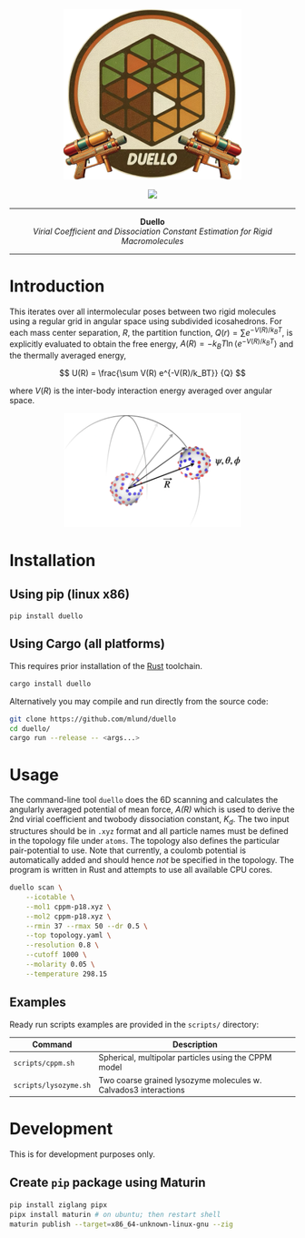 <p align="center">
  <img src="assets/duello-logo.png" alt="crates.io", height="300">
</p>
<p align="center">
    <a href="https://opensource.org/licenses/Apache-2.0">
        <img src="https://img.shields.io/badge/License-Apache%202.0-blue.svg">
    </a>
</p>

-----

<p align = "center">
<b>Duello</b></br>
<i>Virial Coefficient and Dissociation Constant Estimation for Rigid Macromolecules</i>
</p>

-----

# Introduction

This iterates over all intermolecular poses between two rigid molecules using a regular grid in angular space using subdivided icosahedrons.
For each mass center separation, _R_, the partition function,
$Q(r) = \sum e^{-V(R)/k_BT}$, is explicitly
evaluated to obtain the free energy, $A(R) = -k_BT \ln \langle e^{-V(R)/k_BT} \rangle$ and
the thermally averaged energy,

$$
U(R) = \frac{\sum V(R) e^{-V(R)/k_BT}} {Q}
$$

where $V(R)$ is the inter-body interaction energy averaged over angular space.

<p align="center">
  <img src="assets/illustration.png" alt="crates.io", height="200">
</p>

# Installation

## Using pip (linux x86)

```console
pip install duello
```

## Using Cargo (all platforms)

This requires prior installation of the [Rust](https://www.rust-lang.org/learn/get-started) toolchain.

```sh
cargo install duello
```

Alternatively you may compile and run directly from the source code:

```sh
git clone https://github.com/mlund/duello
cd duello/
cargo run --release -- <args...>
```

# Usage

The command-line tool `duello` does the 6D scanning and calculates
the angularly averaged potential of mean force, _A(R)_ which
is used to derive the 2nd virial coefficient and twobody dissociation constant, $K_d$.
The two input structures should be in `.xyz` format and all particle names must
be defined in the topology file under `atoms`.
The topology also defines the particular pair-potential to use.
Note that currently, a coulomb potential is automatically added and should
hence _not_ be specified in the topology.
The program is written in Rust and attempts to use all available CPU cores.

```sh
duello scan \
    --icotable \
    --mol1 cppm-p18.xyz \
    --mol2 cppm-p18.xyz \
    --rmin 37 --rmax 50 --dr 0.5 \
    --top topology.yaml \
    --resolution 0.8 \
    --cutoff 1000 \
    --molarity 0.05 \
    --temperature 298.15
```

## Examples

Ready run scripts examples are provided in the `scripts/` directory:

Command               | Description
--------------------- | ------------------------------------------------------------
`scripts/cppm.sh`     | Spherical, multipolar particles using the CPPM model
`scripts/lysozyme.sh` | Two coarse grained lysozyme molecules w. Calvados3 interactions

# Development

This is for development purposes only.

## Create `pip` package using Maturin

```sh
pip install ziglang pipx
pipx install maturin # on ubuntu; then restart shell
maturin publish --target=x86_64-unknown-linux-gnu --zig
```
